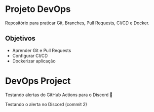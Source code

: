 # Projeto DevOps
Repositório para praticar Git, Branches, Pull Requests, CI/CD e Docker.

## Objetivos
- Aprender Git e Pull Requests
- Configurar CI/CD
- Dockerizar aplicação

# DevOps Project
Testando alertas do GitHub Actions para o Discord 🚀

Testando o alerta no Discord (commit 2)
